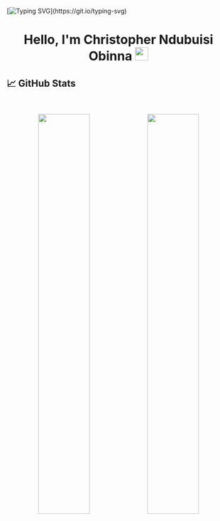 
[![Typing SVG](https://readme-typing-svg.herokuapp.com?size=24&width=600&lines=Welcome+To+Ndubuis's+GitHub+Profile!)](https://git.io/typing-svg)

<h1 align="center">Hello, I'm Christopher Ndubuisi Obinna <img src="https://raw.githubusercontent.com/MartinHeinz/MartinHeinz/master/wave.gif" width="30px" height='30px'></h1>



<!--
**mad-max-fury/mad-max-fury** is a ✨ _special_ ✨ repository because its `README.md` (this file) appears on your GitHub profile.

Here are some ideas to get you started:

- 🔭 I’m currently working on ...
- 🌱 I’m currently learning ...
- 👯 I’m looking to collaborate on ...
- 🤔 I’m looking for help with ...
- 💬 Ask me about ...
- 📫 How to reach me: ...
- 😄 Pronouns: ...
- ⚡ Fun fact: ...
-->
## 📈 GitHub Stats
<br>
<p align="center">
  <img width="48%" src="https://github-readme-stats.vercel.app/api?username=mad-max-fury&show_icons=true&theme=radical" />
  <img width="48%" src="https://github-readme-streak-stats.herokuapp.com/?user=mad-max-fury&theme=radical" />
</p>
<!-- ![Obinna's GitHub stats](https://github-readme-stats.vercel.app/api?username=mad-max-fury&show_icons=true&theme=tokyonight)

![Top Langs](https://github-readme-stats.vercel.app/api/top-langs/?username=mad-max-fury&theme=tokyonight) -->

